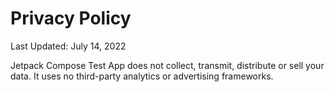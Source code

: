 # Privacy Policy
Last Updated: July 14, 2022

Jetpack Compose Test App does not collect, transmit, distribute or sell your data.  It uses no third-party analytics or advertising frameworks.

